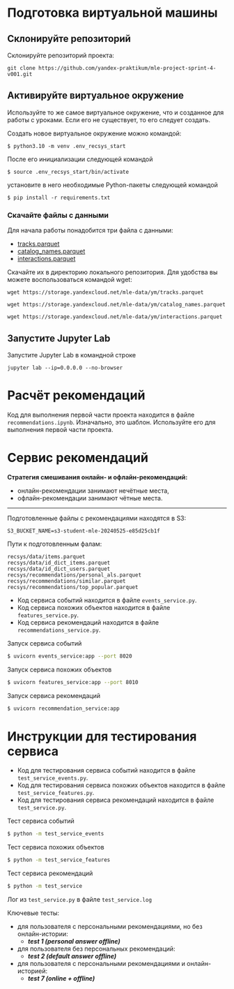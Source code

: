 # Подготовка виртуальной машины

## Склонируйте репозиторий

Склонируйте репозиторий проекта:

```
git clone https://github.com/yandex-praktikum/mle-project-sprint-4-v001.git
```

## Активируйте виртуальное окружение

Используйте то же самое виртуальное окружение, что и созданное для работы с уроками. Если его не существует, то его следует создать.

Создать новое виртуальное окружение можно командой:

```
$ python3.10 -m venv .env_recsys_start
```

После его инициализации следующей командой

```
$ source .env_recsys_start/bin/activate
```

установите в него необходимые Python-пакеты следующей командой

```
$ pip install -r requirements.txt
```

### Скачайте файлы с данными

Для начала работы понадобится три файла с данными:
- [tracks.parquet](https://storage.yandexcloud.net/mle-data/ym/tracks.parquet)
- [catalog_names.parquet](https://storage.yandexcloud.net/mle-data/ym/catalog_names.parquet)
- [interactions.parquet](https://storage.yandexcloud.net/mle-data/ym/interactions.parquet)
 
Скачайте их в директорию локального репозитория. Для удобства вы можете воспользоваться командой wget:

```
wget https://storage.yandexcloud.net/mle-data/ym/tracks.parquet

wget https://storage.yandexcloud.net/mle-data/ym/catalog_names.parquet

wget https://storage.yandexcloud.net/mle-data/ym/interactions.parquet
```

## Запустите Jupyter Lab

Запустите Jupyter Lab в командной строке

```
jupyter lab --ip=0.0.0.0 --no-browser
```

# Расчёт рекомендаций

Код для выполнения первой части проекта находится в файле `recommendations.ipynb`. Изначально, это шаблон. Используйте его для выполнения первой части проекта.

# Сервис рекомендаций

**Стратегия смешивания онлайн- и офлайн-рекомендаций:**
- онлайн-рекомендации занимают нечётные места,
- офлайн-рекомендации занимают чётные места.

---

Подготовленные файлы с рекомендациями находятся в S3:

```
S3_BUCKET_NAME=s3-student-mle-20240525-e85d25cb1f
```

Пути к подготовленным фалам:

```
recsys/data/items.parquet
recsys/data/id_dict_items.parquet
recsys/data/id_dict_users.parquet
recsys/recommendations/personal_als.parquet
recsys/recommendations/similar.parquet
recsys/recommendations/top_popular.parquet
```

- Код сервиса событий находится в файле `events_service.py`.
- Код сервиса похожих объектов находится в файле `features_service.py`.
- Код сервиса рекомендаций находится в файле `recommendations_service.py`.

Запуск сервиса событий
```bash
$ uvicorn events_service:app --port 8020
```

Запуск сервиса похожих объектов
```bash
$ uvicorn features_service:app --port 8010
```

Запуск сервиса рекомендаций
```bash
$ uvicorn recommendation_service:app 
```

# Инструкции для тестирования сервиса

- Код для тестирования сервиса событий находится в файле `test_service_events.py`.
- Код для тестирования сервиса похожих объектов находится в файле `test_service_features.py`.
- Код для тестирования сервиса рекомендаций находится в файле `test_service.py`.

Тест сервиса событий
```bash
$ python -m test_service_events
```

Тест сервиса похожих объектов
```bash
$ python -m test_service_features
```

Тест сервиса рекомендаций
```bash
$ python -m test_service
```

Лог из `test_service.py` в файле `test_service.log`

Ключевые тесты:

- для пользователя с персональными рекомендациями, но без онлайн-истории:
  - ***test 1 (personal answer offline)***
- для пользователя без персональных рекомендаций:
  - ***test 2 (default answer offline)***
- для пользователя с персональными рекомендациями и онлайн-историей:
  - ***test 7 (online + offline)***
